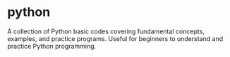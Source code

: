 # python
A collection of Python basic codes covering fundamental concepts, examples, and practice programs. Useful for beginners to understand and practice Python programming.
